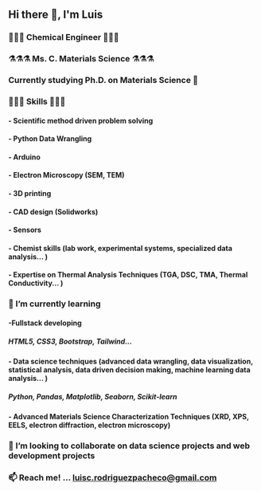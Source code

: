 ## Hi there 👋, I'm Luis

### 🧪🧪🧪 Chemical Engineer 🧪🧪🧪

### ⚗️⚗️⚗️ Ms. C. Materials Science ⚗️⚗️⚗️

### Currently studying Ph.D. on Materials Science 🔬

### 🎨🎨🎨 Skills 🎨🎨🎨

#### - Scientific method driven problem solving

#### - Python Data Wrangling

#### - Arduino

#### - Electron Microscopy (SEM, TEM)

#### - 3D printing

#### - CAD design (Solidworks)

#### - Sensors

#### - Chemist skills (lab work, experimental systems, specialized data analysis... )

#### - Expertise on Thermal Analysis Techniques (TGA, DSC, TMA, Thermal Conductivity... )


### 🌱 I’m currently learning 

#### -Fullstack developing
##### HTML5, CSS3, Bootstrap, Tailwind...


#### - Data science techniques (advanced data wrangling, data visualization, statistical analysis, data driven decision making, machine learning data analysis... )
##### Python, Pandas, Matplotlib, Seaborn, Scikit-learn


#### - Advanced Materials Science Characterization Techniques (XRD, XPS, EELS, electron diffraction, electron microscopy)



### 👯 I’m looking to collaborate on data science projects and web development projects 

### 📫 Reach me! ... luisc.rodriguezpacheco@gmail.com 




<!--
**luiscarp/luiscarp** is a ✨ _special_ ✨ repository because its `README.md` (this file) appears on your GitHub profile.

Here are some ideas to get you started:

- 🔭 I’m currently working on ...
- 🌱 I’m currently learning ...
- 👯 I’m looking to collaborate on ...
- 🤔 I’m looking for help with ...
- 💬 Ask me about ...
- 📫 How to reach me: ...
- 😄 Pronouns: ...
- ⚡ Fun fact: ...
-->
